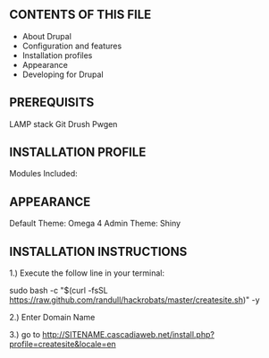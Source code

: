 CONTENTS OF THIS FILE
---------------------

 * About Drupal
 * Configuration and features
 * Installation profiles
 * Appearance
 * Developing for Drupal

PREREQUISITS
--------------------------
LAMP stack
Git
Drush
Pwgen

INSTALLATION PROFILE
---------------------

Modules Included:


APPEARANCE
----------

Default Theme: Omega 4
Admin Theme: Shiny

INSTALLATION INSTRUCTIONS
---------------------

1.) Execute the follow line in your terminal:

sudo bash -c "$(curl -fsSL https://raw.github.com/randull/hackrobats/master/createsite.sh)" -y

2.) Enter Domain Name

3.) go to http://SITENAME.cascadiaweb.net/install.php?profile=createsite&locale=en
